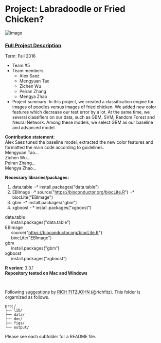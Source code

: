 # Project: Labradoodle or Fried Chicken? 
![image](https://s-media-cache-ak0.pinimg.com/236x/6b/01/3c/6b013cd759c69d17ffd1b67b3c1fbbbf.jpg)
### [Full Project Description](doc/project3_desc.html)

Term: Fall 2016

+ Team #5
+ Team members
	+ Alex Saez
	+ Mengyuan Tao
	+ Zichen Wu
	+ Peiran Zhang
	+ Mengya Zhao
+ Project summary: In this project, we created a classification engine for images of poodles versus images of fried chicken. We added new color features which decrease our test error by a lot. At the same time, we several classifiers on our data, such as GBM, SVM, Random Forest and Neural Network. Among these models, we select GBM as our baseline and advanced model.   
	
**Contribution statement**:<br/>
Alex Saez tuned the baseline model, extracted the new color features and formatted the main code according to guidelines.<br/>
Mengyuan Tao...<br/>
Zichen Wu... <br/>
Peiran Zhang... <br/>
Mengya Zhao... <br/>


**Necessary libraries/packages:** <br/>
1. data.table
⋅⋅* install.packages("data.table")
2. EBImage
⋅⋅* source("https://bioconductor.org/biocLite.R")
⋅⋅* biocLite("EBImage")
3. gbm
⋅⋅* install.packages("gbm")
4. xgboost
⋅⋅* install.packages("xgboost")

data.table <br/>
&nbsp;&nbsp;&nbsp;&nbsp; install.packages("data.table")  
EBImage <br/>
&nbsp;&nbsp;&nbsp;&nbsp; source("https://bioconductor.org/biocLite.R")  
&nbsp;&nbsp;&nbsp;&nbsp; biocLite("EBImage")  
gbm <br/>
&nbsp;&nbsp;&nbsp;&nbsp; install.packages("gbm")  
xgboost <br/>
&nbsp;&nbsp;&nbsp;&nbsp; install.packages("xgboost")  


**R verion:** 3.3.1 <br/>
**Repository tested on Mac and Windows**

<br/>

Following [suggestions](http://nicercode.github.io/blog/2013-04-05-projects/) by [RICH FITZJOHN](http://nicercode.github.io/about/#Team) (@richfitz). This folder is orgarnized as follows.

```
proj/
├── lib/
├── data/
├── doc/
├── figs/
└── output/
```

Please see each subfolder for a README file.
